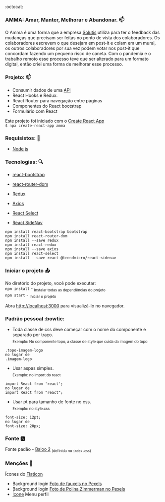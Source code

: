 :octocat:

### AMMA: Amar, Manter, Melhorar e Abandonar. :mailbox: 
 O Amma é uma forma que a empresa [Solutis](https://solutis.com.br/) utiliza para ter o feedback das mudanças que precisam ser feitas no ponto de vista dos colaboradores. Os colaboradores escrevem o que desejam em post-it e colam em um mural, os outros colaboradores por sua vez podem votar nos post-it que concordam fazendo um pequeno risco de caneta.
 Com o pandemia e o trabalho remoto esse processo teve que ser alterado para um formato digital, então criei uma forma de melhorar esse processo.

### Projeto: :mailbox: 
- Consumir dados de uma [API](https://github.com/KevenBarauna/Amma/edit/develop-api/Api/ApiAmma/README.md)
- React Hooks e Redux.
- React Router para navegação entre páginas
- Componentes do React bootstrap
- Formulário com React


Este projeto foi iniciado com o [Create React App](https://github.com/facebook/create-react-app)<br>
 `$ npx create-react-app amma`

### Requisistos: :pencil:
- [Node js](https://nodejs.org/en/)

### Tecnologias: :mag:
- [react-bootstrap](https://react-bootstrap.github.io/getting-started/introduction)  
- [react-router-dom](https://reactrouter.com/web/guides/quick-start)
- [Redux](https://redux.js.org/basics/usage-with-react)
- [Axios](https://www.npmjs.com/package/axios)

- [React Select](https://react-select.com/home)
- [React SideNav](https://reactjsexample.com/react-side-nav-component/)


```
npm install react-bootstrap bootstrap
npm install react-router-dom
npm install --save redux
npm install react-redux
npm install --save axios
npm install react-select
npm install --save react @trendmicro/react-sidenav
```


### Iniciar o projeto :outbox_tray:
No diretório do projeto, você pode executar:<br>
`npm install` - <sub>Instalar todas as dependências do projeto</sub><br>
`npm start` - <sub>Iniciar o projeto</sub>

Abra [http://localhost:3000](http://localhost:3000) para visualizá-lo no navegador.

### Padrão pessoal :bowtie:
- Toda classe de css deve começar com o nome do componente e separado por traço.<br>
<sub>Exemplo: No componente topo, a classe de style que cuida da imagem do topo:</sub><br> 
```
.topo-imagem-logo 
no lugar de 
.imagem-logo
```

- Usar aspas simples.<br>
<sub>Exemplo: no import do react</sub>
```
import React from 'react'; 
no lugar de  
import React from "react";
```

- Usar pt para tamanho de fonte no css.<br>
<sub>Exemplo: no style.css</sub> 
```
font-size: 12pt; 
no lugar de 
font-size: 20px;
```

### Fonte :a:
Fonte padão - [Baloo 2](https://fonts.google.com/specimen/Baloo+2?sidebar.open=true&selection.family=Baloo+2:wght@400;500;600;700;800#standard-styles) <sub>(definida no `index.css`)</sub>

### Menções :page_with_curl:
 Ícones do [Flaticon](https://www.flaticon.com/br/)
- Background login [Foto de fauxels no Pexels](https://www.pexels.com/pt-br/)
- Background login [Foto de Polina Zimmerman no Pexels](https://www.pexels.com/pt-br/foto/escrita-escrevendo-redacao-papel-3782235/)
- [Ícone](https://www.flaticon.com/br/autores/freepik) Menu perfil 